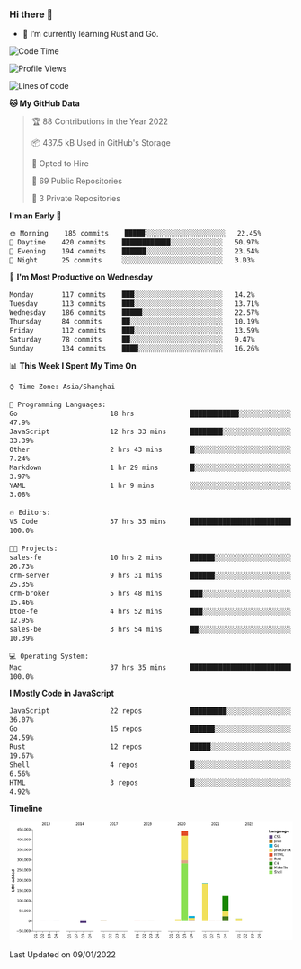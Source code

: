 ### Hi there 👋

- 🌱 I’m currently learning Rust and Go.

<!--START_SECTION:waka-->
![Code Time](http://img.shields.io/badge/Code%20Time-115%20hrs%205%20mins-blue)

![Profile Views](http://img.shields.io/badge/Profile%20Views-2-blue)

![Lines of code](https://img.shields.io/badge/From%20Hello%20World%20I%27ve%20Written-796%20Thousand%20lines%20of%20code-blue)

**🐱 My GitHub Data** 

> 🏆 88 Contributions in the Year 2022
 > 
> 📦 437.5 kB Used in GitHub's Storage 
 > 
> 💼 Opted to Hire
 > 
> 📜 69 Public Repositories 
 > 
> 🔑 3 Private Repositories  
 > 
**I'm an Early 🐤** 

```text
🌞 Morning    185 commits    █████░░░░░░░░░░░░░░░░░░░░   22.45% 
🌆 Daytime    420 commits    ████████████░░░░░░░░░░░░░   50.97% 
🌃 Evening    194 commits    ██████░░░░░░░░░░░░░░░░░░░   23.54% 
🌙 Night      25 commits     ░░░░░░░░░░░░░░░░░░░░░░░░░   3.03%

```
📅 **I'm Most Productive on Wednesday** 

```text
Monday       117 commits    ███░░░░░░░░░░░░░░░░░░░░░░   14.2% 
Tuesday      113 commits    ███░░░░░░░░░░░░░░░░░░░░░░   13.71% 
Wednesday    186 commits    █████░░░░░░░░░░░░░░░░░░░░   22.57% 
Thursday     84 commits     ██░░░░░░░░░░░░░░░░░░░░░░░   10.19% 
Friday       112 commits    ███░░░░░░░░░░░░░░░░░░░░░░   13.59% 
Saturday     78 commits     ██░░░░░░░░░░░░░░░░░░░░░░░   9.47% 
Sunday       134 commits    ████░░░░░░░░░░░░░░░░░░░░░   16.26%

```


📊 **This Week I Spent My Time On** 

```text
⌚︎ Time Zone: Asia/Shanghai

💬 Programming Languages: 
Go                       18 hrs              ████████████░░░░░░░░░░░░░   47.9% 
JavaScript               12 hrs 33 mins      ████████░░░░░░░░░░░░░░░░░   33.39% 
Other                    2 hrs 43 mins       █░░░░░░░░░░░░░░░░░░░░░░░░   7.24% 
Markdown                 1 hr 29 mins        █░░░░░░░░░░░░░░░░░░░░░░░░   3.97% 
YAML                     1 hr 9 mins         ░░░░░░░░░░░░░░░░░░░░░░░░░   3.08%

🔥 Editors: 
VS Code                  37 hrs 35 mins      █████████████████████████   100.0%

🐱‍💻 Projects: 
sales-fe                 10 hrs 2 mins       ██████░░░░░░░░░░░░░░░░░░░   26.73% 
crm-server               9 hrs 31 mins       ██████░░░░░░░░░░░░░░░░░░░   25.35% 
crm-broker               5 hrs 48 mins       ███░░░░░░░░░░░░░░░░░░░░░░   15.46% 
btoe-fe                  4 hrs 52 mins       ███░░░░░░░░░░░░░░░░░░░░░░   12.95% 
sales-be                 3 hrs 54 mins       ██░░░░░░░░░░░░░░░░░░░░░░░   10.39%

💻 Operating System: 
Mac                      37 hrs 35 mins      █████████████████████████   100.0%

```

**I Mostly Code in JavaScript** 

```text
JavaScript               22 repos            █████████░░░░░░░░░░░░░░░░   36.07% 
Go                       15 repos            ██████░░░░░░░░░░░░░░░░░░░   24.59% 
Rust                     12 repos            █████░░░░░░░░░░░░░░░░░░░░   19.67% 
Shell                    4 repos             █░░░░░░░░░░░░░░░░░░░░░░░░   6.56% 
HTML                     3 repos             █░░░░░░░░░░░░░░░░░░░░░░░░   4.92%

```


**Timeline**

![Chart not found](https://raw.githubusercontent.com/elton/elton/main/charts/bar_graph.png) 


 Last Updated on 09/01/2022
<!--END_SECTION:waka-->

<!--
**elton/elton** is a ✨ _special_ ✨ repository because its `README.md` (this file) appears on your GitHub profile.

Here are some ideas to get you started:

- 🔭 I’m currently working on ...
- 🌱 I’m currently learning ...
- 👯 I’m looking to collaborate on ...
- 🤔 I’m looking for help with ...
- 💬 Ask me about ...
- 📫 How to reach me: ...
- 😄 Pronouns: ...
- ⚡ Fun fact: ...
-->
